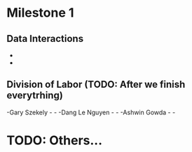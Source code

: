 # Milestone 1

## Data Interactions
  -
  -

## Division of Labor (TODO: After we finish everytrhing)
  -Gary Szekely
    -
    -
  -Dang Le Nguyen
    -
    -
  -Ashwin Gowda
    -
    -
# TODO: Others... 
